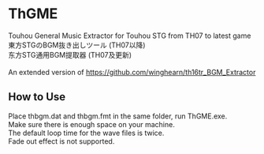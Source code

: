 # ThGME
Touhou General Music Extractor for Touhou STG from TH07 to latest game</br>
東方STGのBGM抜き出しツール (TH07以降)</br>
东方STG通用BGM提取器 (TH07及更新)</br></br>
An extended version of https://github.com/winghearn/th16tr_BGM_Extractor
## How to Use
Place thbgm.dat and thbgm.fmt in the same folder, run ThGME.exe.</br>
Make sure there is enough space on your machine.</br>
The default loop time for the wave files is twice.</br>
Fade out effect is not supported.</br></br>
